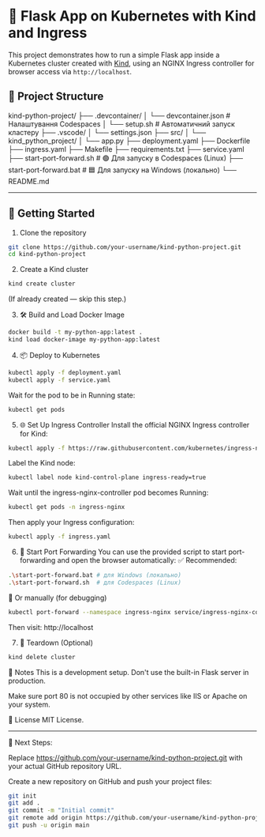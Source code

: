 # 🐳 Flask App on Kubernetes with Kind and Ingress

This project demonstrates how to run a simple Flask app inside a Kubernetes cluster created with [Kind](https://kind.sigs.k8s.io/), using an NGINX Ingress controller for browser access via `http://localhost`.

## 📁 Project Structure

kind-python-project/
├── .devcontainer/
│   └── devcontainer.json          # Налаштування Codespaces
│   └── setup.sh                   # Автоматичний запуск кластеру
├── .vscode/
│   └── settings.json
├── src/
│   └── kind_python_project/
│       └── app.py
├── deployment.yaml
├── Dockerfile
├── ingress.yaml
├── Makefile
├── requirements.txt
├── service.yaml
├── start-port-forward.sh          # 🟢 Для запуску в Codespaces (Linux)
├── start-port-forward.bat         # 🟦 Для запуску на Windows (локально)
└── README.md

---

## 🚀 Getting Started

1. Clone the repository
```bash
git clone https://github.com/your-username/kind-python-project.git
cd kind-python-project
```

2. Create a Kind cluster
```bash
kind create cluster
```
(If already created — skip this step.)

3. 🛠 Build and Load Docker Image
```bash
docker build -t my-python-app:latest .
kind load docker-image my-python-app:latest
```

4. 📦 Deploy to Kubernetes
```bash
kubectl apply -f deployment.yaml
kubectl apply -f service.yaml
```

Wait for the pod to be in Running state:
```bash
kubectl get pods
```

5. 🌐 Set Up Ingress Controller
Install the official NGINX Ingress controller for Kind:
```bash
kubectl apply -f https://raw.githubusercontent.com/kubernetes/ingress-nginx/controller-v1.8.0/deploy/static/provider/kind/deploy.yaml
```
Label the Kind node:
```bash
kubectl label node kind-control-plane ingress-ready=true
```
Wait until the ingress-nginx-controller pod becomes Running:
```bash
kubectl get pods -n ingress-nginx
```
Then apply your Ingress configuration:
```bash
kubectl apply -f ingress.yaml
```

6. 🔁 Start Port Forwarding
You can use the provided script to start port-forwarding and open the browser automatically:
✅ Recommended:
```bash
.\start-port-forward.bat # для Windows (локально)
.\start-port-forward.sh  # для Codespaces (Linux)
```
🧪 Or manually (for debugging)
```bash
kubectl port-forward --namespace ingress-nginx service/ingress-nginx-controller 80:80
```
Then visit: http://localhost

7. 🧼 Teardown (Optional)
```bash
kind delete cluster
```

📎 Notes
This is a development setup. Don't use the built-in Flask server in production.

Make sure port 80 is not occupied by other services like IIS or Apache on your system.

📄 License
MIT License.

---

📌 Next Steps:

Replace https://github.com/your-username/kind-python-project.git with your actual GitHub repository URL.

Create a new repository on GitHub and push your project files:

```bash
git init
git add .
git commit -m "Initial commit"
git remote add origin https://github.com/your-username/kind-python-project.git
git push -u origin main